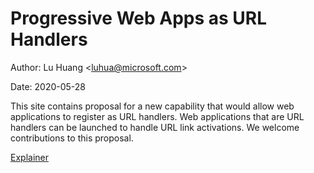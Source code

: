 
# Progressive Web Apps as URL Handlers

Author: Lu Huang &lt;<luhua@microsoft.com>&gt;<br>

Date: 2020-05-28

This site contains proposal for a new capability that would allow web applications to register as URL handlers. Web applications that are URL handlers can be launched to handle URL link activations. We welcome contributions to this proposal.

[Explainer](explainer.md)
